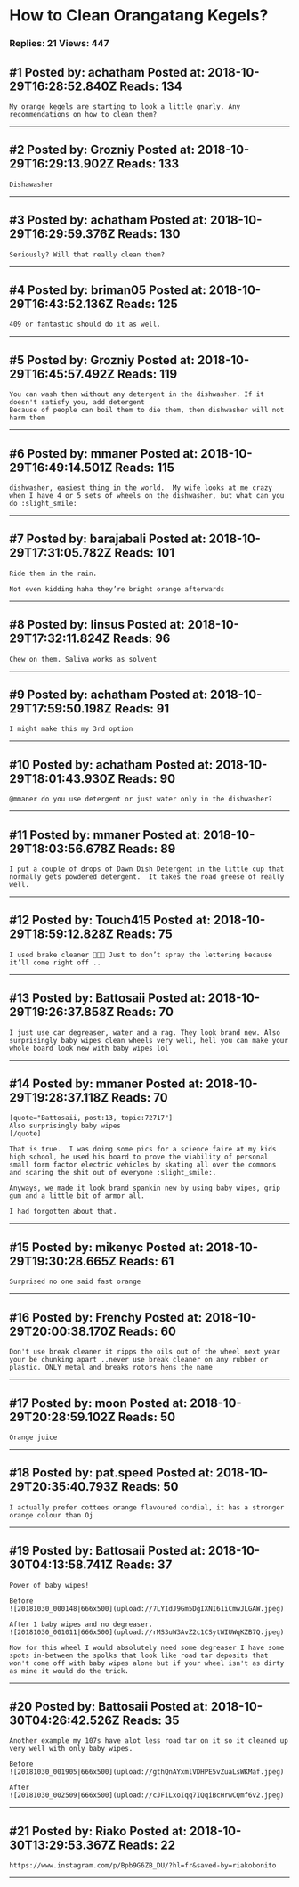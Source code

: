 # How to Clean Orangatang Kegels?

### Replies: 21 Views: 447

## \#1 Posted by: achatham Posted at: 2018-10-29T16:28:52.840Z Reads: 134

```
My orange kegels are starting to look a little gnarly. Any recommendations on how to clean them?
```

---
## \#2 Posted by: Grozniy Posted at: 2018-10-29T16:29:13.902Z Reads: 133

```
Dishawasher
```

---
## \#3 Posted by: achatham Posted at: 2018-10-29T16:29:59.376Z Reads: 130

```
Seriously? Will that really clean them?
```

---
## \#4 Posted by: briman05 Posted at: 2018-10-29T16:43:52.136Z Reads: 125

```
409 or fantastic should do it as well.
```

---
## \#5 Posted by: Grozniy Posted at: 2018-10-29T16:45:57.492Z Reads: 119

```
You can wash then without any detergent in the dishwasher. If it doesn't satisfy you, add detergent
Because of people can boil them to die them, then dishwasher will not harm them
```

---
## \#6 Posted by: mmaner Posted at: 2018-10-29T16:49:14.501Z Reads: 115

```
dishwasher, easiest thing in the world.  My wife looks at me crazy when I have 4 or 5 sets of wheels on the dishwasher, but what can you do :slight_smile:
```

---
## \#7 Posted by: barajabali Posted at: 2018-10-29T17:31:05.782Z Reads: 101

```
Ride them in the rain. 

Not even kidding haha they’re bright orange afterwards
```

---
## \#8 Posted by: linsus Posted at: 2018-10-29T17:32:11.824Z Reads: 96

```
Chew on them. Saliva works as solvent
```

---
## \#9 Posted by: achatham Posted at: 2018-10-29T17:59:50.198Z Reads: 91

```
I might make this my 3rd option
```

---
## \#10 Posted by: achatham Posted at: 2018-10-29T18:01:43.930Z Reads: 90

```
@mmaner do you use detergent or just water only in the dishwasher?
```

---
## \#11 Posted by: mmaner Posted at: 2018-10-29T18:03:56.678Z Reads: 89

```
I put a couple of drops of Dawn Dish Detergent in the little cup that normally gets powdered detergent.  It takes the road greese of really well.
```

---
## \#12 Posted by: Touch415 Posted at: 2018-10-29T18:59:12.828Z Reads: 75

```
I used brake cleaner 🤣👍🏼 Just to don’t spray the lettering because it’ll come right off ..
```

---
## \#13 Posted by: Battosaii Posted at: 2018-10-29T19:26:37.858Z Reads: 70

```
I just use car degreaser, water and a rag. They look brand new. Also surprisingly baby wipes clean wheels very well, hell you can make your whole board look new with baby wipes lol
```

---
## \#14 Posted by: mmaner Posted at: 2018-10-29T19:28:37.118Z Reads: 70

```
[quote="Battosaii, post:13, topic:72717"]
Also surprisingly baby wipes
[/quote]

That is true.  I was doing some pics for a science faire at my kids high school, he used his board to prove the viability of personal small form factor electric vehicles by skating all over the commons and scaring the shit out of everyone :slight_smile:.

Anyways, we made it look brand spankin new by using baby wipes, grip gum and a little bit of armor all. 

I had forgotten about that.
```

---
## \#15 Posted by: mikenyc Posted at: 2018-10-29T19:30:28.665Z Reads: 61

```
Surprised no one said fast orange
```

---
## \#16 Posted by: Frenchy Posted at: 2018-10-29T20:00:38.170Z Reads: 60

```
Don't use break cleaner it ripps the oils out of the wheel next year your be chunking apart ..never use break cleaner on any rubber or plastic. ONLY metal and breaks rotors hens the name
```

---
## \#17 Posted by: moon Posted at: 2018-10-29T20:28:59.102Z Reads: 50

```
Orange juice
```

---
## \#18 Posted by: pat.speed Posted at: 2018-10-29T20:35:40.793Z Reads: 50

```
I actually prefer cottees orange flavoured cordial, it has a stronger orange colour than Oj
```

---
## \#19 Posted by: Battosaii Posted at: 2018-10-30T04:13:58.741Z Reads: 37

```
Power of baby wipes!

Before 
![20181030_000148|666x500](upload://7LYIdJ9Gm5DgIXNI61iCmwJLGAW.jpeg) 

After 1 baby wipes and no degreaser.
![20181030_001011|666x500](upload://rMS3uW3AvZ2c1CSytWIUWqKZB7Q.jpeg) 

Now for this wheel I would absolutely need some degreaser I have some spots in-between the spolks that look like road tar deposits that won't come off with baby wipes alone but if your wheel isn't as dirty as mine it would do the trick.
```

---
## \#20 Posted by: Battosaii Posted at: 2018-10-30T04:26:42.526Z Reads: 35

```
Another example my 107s have alot less road tar on it so it cleaned up very well with only baby wipes.

Before 
![20181030_001905|666x500](upload://gthQnAYxmlVDHPE5vZuaLsWKMaf.jpeg) 

After
![20181030_002509|666x500](upload://cJFiLxoIqq7IQqiBcHrwCQmf6v2.jpeg)
```

---
## \#21 Posted by: Riako Posted at: 2018-10-30T13:29:53.367Z Reads: 22

```
https://www.instagram.com/p/Bpb9G6ZB_DU/?hl=fr&saved-by=riakobonito
```

---
